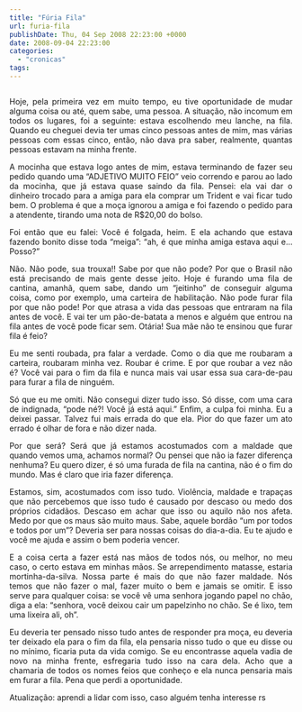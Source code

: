 ```yaml
---
title: "Fúria Fila"
url: furia-fila
publishDate: Thu, 04 Sep 2008 22:23:00 +0000
date: 2008-09-04 22:23:00
categories: 
  - "cronicas"
tags: 
---
```

<p style="text-align: justify;"><a href="http://2.bp.blogspot.com/_BzqI_RDZ6O4/ScAj78CQVsI/AAAAAAAAAKc/i6HpgOUbQWI/s1600-h/200159019-001.jpg"><img class="alignleft" src="http://2.bp.blogspot.com/_BzqI_RDZ6O4/ScAj78CQVsI/AAAAAAAAAKc/i6HpgOUbQWI/s320/200159019-001.jpg" alt="" border="0" /></a></p>
<p style="text-align: justify;">Hoje, pela primeira vez em muito tempo, eu tive oportunidade de mudar alguma coisa ou até, quem sabe, uma pessoa. A situação, não incomum em todos os lugares, foi a seguinte: estava escolhendo meu lanche, na fila. Quando eu cheguei devia ter umas cinco pessoas antes de mim, mas várias pessoas com essas cinco, então, não dava pra saber, realmente, quantas pessoas estavam na minha frente.</p>
<p style="text-align: justify;">A mocinha que estava logo antes de mim, estava terminando de fazer seu pedido quando uma “ADJETIVO MUITO FEIO” veio correndo e parou ao lado da mocinha, que já estava quase saindo da fila. Pensei: ela vai dar o dinheiro trocado para a amiga para ela comprar um Trident e vai ficar tudo bem. O problema é que a moça ignorou a amiga e foi fazendo o pedido para a atendente, tirando uma nota de R$20,00 do bolso.</p>
<p style="text-align: justify;">Foi então que eu falei: Você é folgada, heim. E ela achando que estava fazendo bonito disse toda “meiga”: “ah, é que minha amiga estava aqui e... Posso?”</p>
<p style="text-align: justify;">Não. Não pode, sua trouxa!! Sabe por que não pode? Por que o Brasil não está precisando de mais gente desse jeito. Hoje é furando uma fila de cantina, amanhã, quem sabe, dando um “jeitinho” de conseguir alguma coisa, como por exemplo, uma carteira de habilitação. Não pode furar fila por que não pode! Por que atrasa a vida das pessoas que entraram na fila antes de você. E vai ter um pão-de-batata a menos e alguém que entrou na fila antes de você pode ficar sem. Otária! Sua mãe não te ensinou que furar fila é feio?</p>
<p style="text-align: justify;">Eu me senti roubada, pra falar a verdade. Como o dia que me roubaram a carteira, roubaram minha vez. Roubar é crime. E por que roubar a vez não é? Você vai para o fim da fila e nunca mais vai usar essa sua cara-de-pau para furar a fila de ninguém.</p>
<p style="text-align: justify;">Só que eu me omiti. Não consegui dizer tudo isso. Só disse, com uma cara de indignada, “pode né?! Você já está aqui.” Enfim, a culpa foi minha. Eu a deixei passar. Talvez fui mais errada do que ela. Pior do que fazer um ato errado é olhar de fora e não dizer nada.</p>
<p style="text-align: justify;">Por que será? Será que já estamos acostumados com a maldade que quando vemos uma, achamos normal? Ou pensei que não ia fazer diferença nenhuma? Eu quero dizer, é só uma furada de fila na cantina, não é o fim do mundo. Mas é claro que iria fazer diferença.</p>
<p style="text-align: justify;"></p>
<p style="text-align: justify;">Estamos, sim, acostumados com isso tudo. Violência, maldade e trapaças que não percebemos que isso tudo é causado por descaso ou medo dos próprios cidadãos. Descaso em achar que isso ou aquilo não nos afeta. Medo por que os maus são muito maus. Sabe, aquele bordão “um por todos e todos por um”? Deveria ser para nossas coisas do dia-a-dia. Eu te ajudo e você me ajuda e assim o bem poderia vencer.</p>
<p style="text-align: justify;">E a coisa certa a fazer está nas mãos de todos nós, ou melhor, no meu caso, o certo estava em minhas mãos. Se arrependimento matasse, estaria mortinha-da-silva. Nossa parte é mais do que não fazer maldade. Nós temos que não fazer o mal, fazer muito o bem e jamais se omitir. E isso serve para qualquer coisa: se você vê uma senhora jogando papel no chão, diga a ela: “senhora, você deixou cair um papelzinho no chão. Se é lixo, tem uma lixeira ali, oh”.</p>
<p style="text-align: justify;">Eu deveria ter pensado nisso tudo antes de responder pra moça, eu deveria ter deixado ela para o fim da fila, ela pensaria nisso tudo o que eu disse ou no mínimo, ficaria puta da vida comigo. Se eu encontrasse aquela vadia de novo na minha frente, esfregaria tudo isso na cara dela. Acho que a chamaria de todos os nomes feios que conheço e ela nunca pensaria mais em furar a fila. Pena que perdi a oportunidade.</p>
<p style="text-align: justify;"></p>
<p style="text-align: justify;"></p>
<p style="text-align: justify;">Atualização: aprendi a lidar com isso, caso alguém tenha interesse rs</p>
